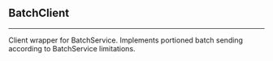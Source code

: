 ## BatchClient

---

Client wrapper for BatchService. Implements portioned batch sending according to BatchService limitations.